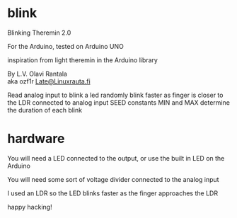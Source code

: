 # blink

Blinking Theremin 2.0

For the Arduino, tested on Arduino UNO

inspiration from light theremin in the Arduino library
  
  By L.V. Olavi Rantala  
  aka ozf1r
  Late@Linuxrauta.fi

Read analog input to blink a led randomly
blink faster as finger is closer to the LDR
connected to analog input SEED
constants MIN and MAX determine the duration of each blink

# hardware

You will need a LED connected to the output, or use the built in LED on the Arduino

You will need some sort of voltage divider connected to the analog input

I used an LDR so the LED blinks faster as the finger approaches the LDR

happy hacking!
